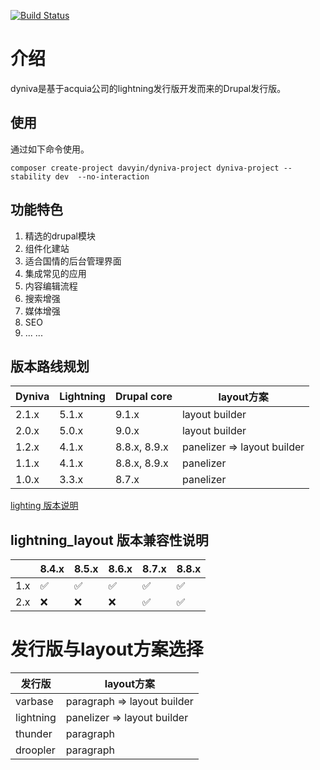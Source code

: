 [![Build Status](https://travis-ci.com/davyin-co/dyniva.svg?branch=1.3.x)](https://travis-ci.com/davyin-co/dyniva)
# 介绍
dyniva是基于acquia公司的lightning发行版开发而来的Drupal发行版。

## 使用
通过如下命令使用。
```
composer create-project davyin/dyniva-project dyniva-project --stability dev  --no-interaction
```
## 功能特色
1. 精选的drupal模块
1. 组件化建站
1. 适合国情的后台管理界面
1. 集成常见的应用
1. 内容编辑流程
1. 搜索增强
1. 媒体增强
1. SEO
1. ... ...

## 版本路线规划
|Dyniva|Lightning|Drupal core|layout方案|
|---|---|---|----|
|2.1.x|5.1.x|9.1.x|layout builder|
|2.0.x|5.0.x|9.0.x|layout builder|
|1.2.x|4.1.x|8.8.x, 8.9.x|panelizer => layout builder|
|1.1.x|4.1.x|8.8.x, 8.9.x|panelizer|
|1.0.x|3.3.x|8.7.x|panelizer|

[lighting 版本说明](https://github.com/acquia/lightning/wiki/Lightning-3.x-vs-4.x)

## lightning_layout 版本兼容性说明
||8.4.x|8.5.x|8.6.x|8.7.x|8.8.x|
|--|--|--|--|--|--|
|1.x|✅|✅|✅|✅|✅|
|2.x|❌|❌|❌|✅|✅|

# 发行版与layout方案选择
|发行版|layout方案|
|--|--|
|varbase|paragraph => layout builder|
|lightning|panelizer => layout builder|
|thunder|paragraph|
|droopler|paragraph|
